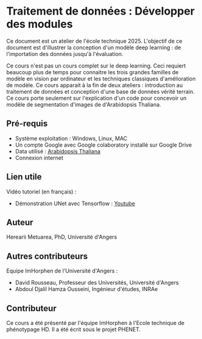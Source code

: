 # Traitement  de données : Développer des modules

Ce document est un atelier de l'école technique 2025. L'objectif de ce document est d'illustrer la conception d'un modèle deep learning : de l'importation des données jusqu'à l'évaluation.

Ce cours n'est pas un cours complet sur le deep learning. Ceci requiert beaucoup plus de temps pour connaitre les trois grandes familles de modèle en vision par ordinateur et les techniques classiques d'amélioration de modèle. Ce cours apparait à la fin de deux ateliers : introduction au traitement de données et conception d'une base de données vérité terrain. Ce cours porte seulement sur l'explication d'un code pour concevoir un modèle de segmentation d'images de d'Arabidopsis Thaliana.

## Pré-requis

- Système exploitation : Windows, Linux, MAC
- Un compte Google avec Google colaboratory installé sur Google Drive
- Data utilisé : [Arabidopsis Thaliana](https://uabox.univ-angers.fr/s/8nNR49DQJfJP7ie/download/herbe.zip)
- Connexion internet

## Lien utile

Vidéo tutoriel (en français) :

- Démonstration UNet avec Tensorflow : [Youtube](https://www.youtube.com/watch?v=wOmJnn3NrvE)

## Auteur

Herearii Metuarea, PhD, Université d'Angers

## Autres contributeurs

Equipe ImHorphen de l'Université d'Angers :

- David Rousseau, Professeur des Universités, Université d'Angers
- Abdoul Djalil Hamza Ousseini, Ingénieur d'études, INRAe

## Contributeur

Ce cours a été présenté par l'équipe ImHorphen à l'Ecole technique de phénotypage HD. Il a été écrit sous le projet PHENET.
